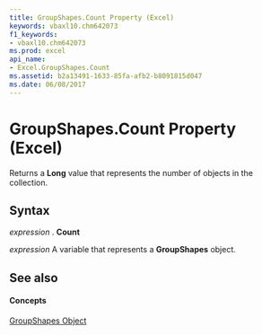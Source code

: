```yaml
---
title: GroupShapes.Count Property (Excel)
keywords: vbaxl10.chm642073
f1_keywords:
- vbaxl10.chm642073
ms.prod: excel
api_name:
- Excel.GroupShapes.Count
ms.assetid: b2a13491-1633-85fa-afb2-b8091815d047
ms.date: 06/08/2017
---
```



# GroupShapes.Count Property (Excel)

Returns a  **Long** value that represents the number of objects in the collection.


## Syntax

 _expression_ . **Count**

 _expression_ A variable that represents a **GroupShapes** object.


## See also


#### Concepts


[GroupShapes Object](Excel.GroupShapes.md)

